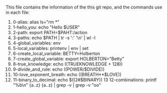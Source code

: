 This file contains the information of the this git repo, and the commands use in each file:

1. 0-alias: alias ls="rm *"
2. 1-hello_you: echo "Hello $USER"
3. 2-path: export PATH=$PAHT:/action
4. 3-paths: echo $PATH | tr -s ':' '\n' | wl -l
5. 4-global_variables: env
6. 5-local_variables: printenv | env | set
7. 6-create_local_variable: BETTY=Holberton
8. 7-create_global_variable: export HOLBERTON="Betty"
9. 8-true_knowledge: echo $(($TRUEKNOWLEDGE + 128))
10. 9-divide_and_rule: echo $(($POWER/$DIVIDE))
11. 10-love_exponent_breath: echo $(($BREATH**$LOVE))
12. 11-binary_to_decimal: echo $((2#$BINARY))
13 12-combinations: printf "%b\n" {a..z} {a..z} | grep -v | grep -v "oo"